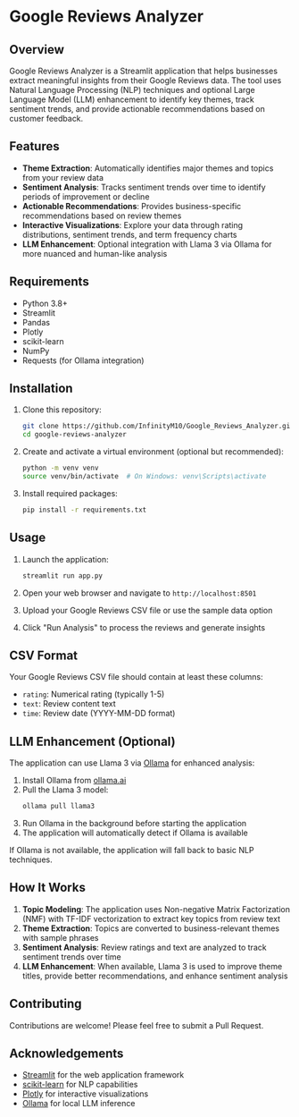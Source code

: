 # Google Reviews Analyzer

## Overview

Google Reviews Analyzer is a Streamlit application that helps businesses extract meaningful insights from their Google Reviews data. The tool uses Natural Language Processing (NLP) techniques and optional Large Language Model (LLM) enhancement to identify key themes, track sentiment trends, and provide actionable recommendations based on customer feedback.

## Features

- **Theme Extraction**: Automatically identifies major themes and topics from your review data
- **Sentiment Analysis**: Tracks sentiment trends over time to identify periods of improvement or decline
- **Actionable Recommendations**: Provides business-specific recommendations based on review themes
- **Interactive Visualizations**: Explore your data through rating distributions, sentiment trends, and term frequency charts
- **LLM Enhancement**: Optional integration with Llama 3 via Ollama for more nuanced and human-like analysis

## Requirements

- Python 3.8+
- Streamlit
- Pandas
- Plotly
- scikit-learn
- NumPy
- Requests (for Ollama integration)

## Installation

1. Clone this repository:
   ```bash
   git clone https://github.com/InfinityM10/Google_Reviews_Analyzer.git
   cd google-reviews-analyzer
   ```

2. Create and activate a virtual environment (optional but recommended):
   ```bash
   python -m venv venv
   source venv/bin/activate  # On Windows: venv\Scripts\activate
   ```

3. Install required packages:
   ```bash
   pip install -r requirements.txt
   ```

## Usage

1. Launch the application:
   ```bash
   streamlit run app.py
   ```

2. Open your web browser and navigate to `http://localhost:8501`

3. Upload your Google Reviews CSV file or use the sample data option

4. Click "Run Analysis" to process the reviews and generate insights

## CSV Format

Your Google Reviews CSV file should contain at least these columns:
- `rating`: Numerical rating (typically 1-5)
- `text`: Review content text
- `time`: Review date (YYYY-MM-DD format)

## LLM Enhancement (Optional)

The application can use Llama 3 via [Ollama](https://ollama.ai/) for enhanced analysis:

1. Install Ollama from [ollama.ai](https://ollama.ai/)
2. Pull the Llama 3 model:
   ```bash
   ollama pull llama3
   ```
3. Run Ollama in the background before starting the application
4. The application will automatically detect if Ollama is available

If Ollama is not available, the application will fall back to basic NLP techniques.

## How It Works

1. **Topic Modeling**: The application uses Non-negative Matrix Factorization (NMF) with TF-IDF vectorization to extract key topics from review text
2. **Theme Extraction**: Topics are converted to business-relevant themes with sample phrases
3. **Sentiment Analysis**: Review ratings and text are analyzed to track sentiment trends over time
4. **LLM Enhancement**: When available, Llama 3 is used to improve theme titles, provide better recommendations, and enhance sentiment analysis

## Contributing

Contributions are welcome! Please feel free to submit a Pull Request.


## Acknowledgements

- [Streamlit](https://streamlit.io/) for the web application framework
- [scikit-learn](https://scikit-learn.org/) for NLP capabilities
- [Plotly](https://plotly.com/) for interactive visualizations
- [Ollama](https://ollama.ai/) for local LLM inference
